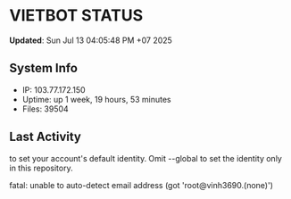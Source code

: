 # VIETBOT STATUS
**Updated**: Sun Jul 13 04:05:48 PM +07 2025

## System Info
- IP: 103.77.172.150
- Uptime: up 1 week, 19 hours, 53 minutes
- Files: 39504

## Last Activity

to set your account's default identity.
Omit --global to set the identity only in this repository.

fatal: unable to auto-detect email address (got 'root@vinh3690.(none)')

